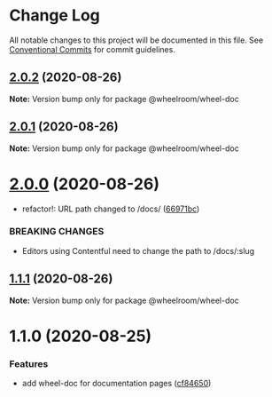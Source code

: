 # Change Log

All notable changes to this project will be documented in this file.
See [Conventional Commits](https://conventionalcommits.org) for commit guidelines.

## [2.0.2](https://github.com/wheelroom/wheelroom/compare/@wheelroom/wheel-doc@2.0.1...@wheelroom/wheel-doc@2.0.2) (2020-08-26)

**Note:** Version bump only for package @wheelroom/wheel-doc





## [2.0.1](https://github.com/wheelroom/wheelroom/compare/@wheelroom/wheel-doc@2.0.0...@wheelroom/wheel-doc@2.0.1) (2020-08-26)

**Note:** Version bump only for package @wheelroom/wheel-doc





# [2.0.0](https://github.com/wheelroom/wheelroom/compare/@wheelroom/wheel-doc@1.1.1...@wheelroom/wheel-doc@2.0.0) (2020-08-26)


* refactor!: URL path changed to /docs/ ([66971bc](https://github.com/wheelroom/wheelroom/commit/66971bcada7fdca3c980db1fabbb9467847a0ea1))


### BREAKING CHANGES

* Editors using Contentful need to change the path to /docs/:slug





## [1.1.1](https://github.com/wheelroom/wheelroom/compare/@wheelroom/wheel-doc@1.1.0...@wheelroom/wheel-doc@1.1.1) (2020-08-26)

**Note:** Version bump only for package @wheelroom/wheel-doc





# 1.1.0 (2020-08-25)


### Features

* add wheel-doc for documentation pages ([cf84650](https://github.com/wheelroom/wheelroom/commit/cf84650e830434d4158d6abf495eedd384626cfa))
